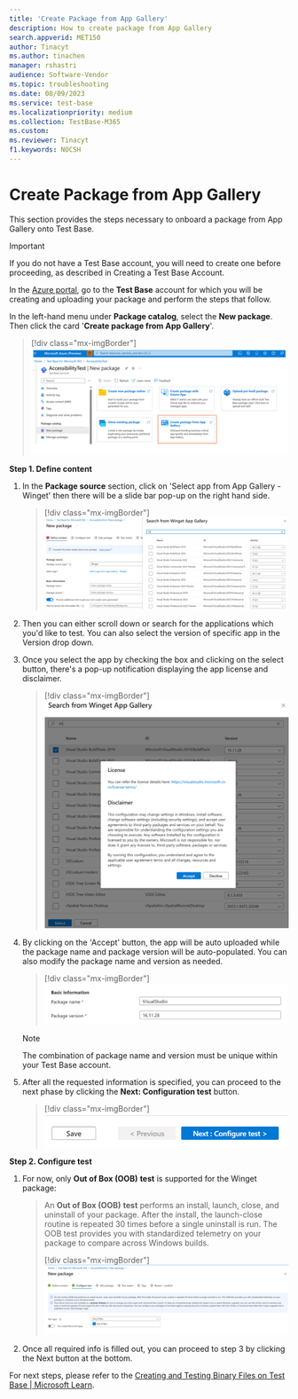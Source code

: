 ```yaml
---
title: 'Create Package from App Gallery'
description: How to create package from App Gallery
search.appverid: MET150
author: Tinacyt
ms.author: tinachen
manager: rshastri
audience: Software-Vendor
ms.topic: troubleshooting
ms.date: 08/09/2023
ms.service: test-base
ms.localizationpriority: medium
ms.collection: TestBase-M365
ms.custom:
ms.reviewer: Tinacyt
f1.keywords: NOCSH
---
```


# Create Package from App Gallery #
This section provides the steps necessary to onboard a package from App Gallery onto Test Base. 
> [!IMPORTANT]
> If you do not have a Test Base account, you will need to create one before proceeding, as described in Creating a Test Base Account. 

In the [Azure portal](https://portal.azure.com/), go to the **Test
Base** account for which you will be creating and uploading your package
and perform the steps that follow.

In the left-hand menu under **Package catalog**, select the **New
package**. Then click the card '**Create package from App Gallery**'.

> [!div class="mx-imgBorder"]
> [![Screenshot of create package from app gallery](Media/create_package_from_gallery_1.png)](Media/create_package_from_gallery_1.png#lightbox)

**Step 1. Define content**

1.  In the **Package source** section, click on 'Select app from App Gallery - Winget' then there will be a slide bar pop-up on the right hand side.

    > [!div class="mx-imgBorder"]
    > [![Screenshot of search from winget app gallery](Media/create_package_from_gallery_2.png)](Media/create_package_from_gallery_2.png#lightbox)


2.  Then you can either scroll down or search for the applications which you'd like to test. You can also select the version of specific app in the Version drop down.

3.  Once you select the app by checking the box and clicking on the select button, there's a pop-up notification displaying the app license and disclaimer.

    > [!div class="mx-imgBorder"]
    > [![Screenshot of accept the license](Media/create_package_from_gallery_3.png)](Media/create_package_from_gallery_3.png#lightbox)


4.  By clicking on the 'Accept' button, the app will be auto uploaded while the package name and package version will be auto-populated.
    You can also modify the package name and version as needed.

    > [!div class="mx-imgBorder"]
    > [![Screenshot of basic information](Media/create_package_from_gallery_4.png)](Media/create_package_from_gallery_4.png#lightbox)

    > [!Note]
    > The combination of package name and version must be unique within your Test Base account.

5.  After all the requested information is specified, you can proceed to the next phase by clicking the **Next: Configuration test** button.

    > [!div class="mx-imgBorder"]
    > [![Screenshot of the button ](Media/create_package_from_gallery_5.png)](Media/create_package_from_gallery_5.png#lightbox)


**Step 2. Configure test**

1.  For now, only **Out of Box (OOB)** **test** is supported for the Winget package:

    > An **Out of Box (OOB)** **test** performs an install, launch, close,
    > and uninstall of your package. After the install, the launch-close
    > routine is repeated 30 times before a single uninstall is run. The OOB
    > test provides you with standardized telemetry on your package to
    > compare across Windows builds.
    >
    > [!div class="mx-imgBorder"]
    > ![Screenshot of configure test for new package](Media/create_package_from_gallery_6.png)

2.  Once all required info is filled out, you can proceed to step 3 by
    clicking the Next button at the bottom.

For next steps, please refer to the [Creating and Testing Binary Files on Test Base \| Microsoft Learn](testapplication.md).